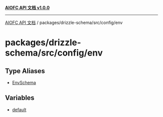 [**AIOFC API 文档 v1.0.0**](../../../../../README.md)

***

[AIOFC API 文档](../../../../../modules.md) / packages/drizzle-schema/src/config/env

# packages/drizzle-schema/src/config/env

## Type Aliases

- [EnvSchema](type-aliases/EnvSchema.md)

## Variables

- [default](variables/default.md)
